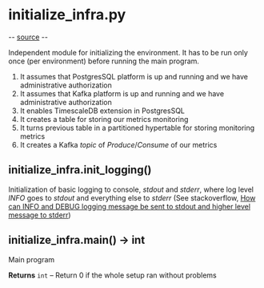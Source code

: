 # initialize_infra.py
-- [source](https://github.com/elminster-aom/homeworks/blob/main/initialize_infra.py) --

Independent module for initializing the environment. It has to be run only once (per environment) before running the main program.
1. It assumes that PostgresSQL platform is up and running and we have administrative authorization
2. It assumes that Kafka platform is up and running and we have administrative authorization
3. It enables TimescaleDB extension in PostgresSQL
4. It creates a table for storing our metrics monitoring
5. It turns previous table in a partitioned hypertable for storing monitoring metrics
6. It creates a Kafka _topic_ of _Produce_/_Consume_ of our metrics

## initialize_infra.init_logging()
Initialization of basic logging to console, _stdout_ and _stderr_, where log level _INFO_ goes to _stdout_ and everything else to _stderr_ (See stackoverflow, [How can INFO and DEBUG logging message be sent to stdout and higher level message to stderr](https://stackoverflow.com/a/31459386))

## initialize_infra.main() → int
Main program

**Returns**
`int` – Return 0 if the whole setup ran without problems
